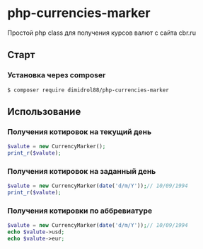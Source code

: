# php-currencies-marker
Простой php class для получения курсов валют с сайта cbr.ru
## Старт

### Установка через composer
```
$ composer require dimidrol88/php-currencies-marker
```

## Использование
### Получения котировок на текущий день
```php
$valute = new CurrencyMarker();
print_r($valute);
```
### Получения котировок на заданный день
```php
$valute = new CurrencyMarker(date('d/m/Y'));// 10/09/1994
print_r($valute);
```
### Получения котировки по аббревиатуре
```php
$valute = new CurrencyMarker(date('d/m/Y'));// 10/09/1994
echo $valute->usd;
echo $valute->eur;
```